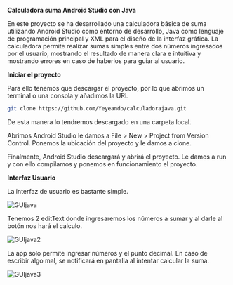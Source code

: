 **Calculadora suma Android Studio con Java**

En este proyecto se ha desarrollado una calculadora básica de suma utilizando Android Studio como entorno de desarrollo, 
Java como lenguaje de programación principal y XML para el diseño de la interfaz gráfica. 
La calculadora permite realizar sumas simples entre dos números ingresados por el usuario, mostrando el resultado de manera clara e intuitiva 
y mostrando errores en caso de haberlos para guiar al usuario.

**Iniciar el proyecto**

Para ello tenemos que descargar el proyecto, por lo que abrimos un terminal o una consola y añadimos la URL

```bash
git clone https://github.com/Yeyeando/calculadorajava.git
```

De esta manera lo tendremos descargado en una carpeta local.

Abrimos Android Studio le damos a  File > New > Project from Version Control. Ponemos la ubicación del proyecto y le damos a clone.

Finalmente, Android Studio descargará y abrirá el proyecto. Le damos a run y con ello compilamos y ponemos en funcionamiento el proyecto.

**Interfaz Usuario**

La interfaz de usuario es bastante simple.

![GUIjava](https://github.com/user-attachments/assets/e62dc76d-320c-4fb4-b2f5-6ca363dbf897)


Tenemos 2 editText donde ingresaremos los números a sumar y al darle al botón nos hará el calculo.

![GUIjava2](https://github.com/user-attachments/assets/6565a06d-d046-4cc9-837e-dd17760c28da)


La app solo permite ingresar números y el punto decimal. En caso de escribir algo mal, se notificará en pantalla al intentar calcular la suma.

![GUIjava3](https://github.com/user-attachments/assets/0d11834c-c670-49c5-b2b9-2dcdbf8f63be)
